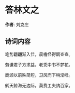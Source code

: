 # 答林文之

**作者**: 刘克庄

## 诗词内容

笔势翩翩渐入佳，晨檐怪得鹊查查。

劳谦君子方求益，老秃中书不梦花。

商颂以前殊简短，卫风而下稍淫哇。

鹤天鲸海无边际，莫费工夫纳百家。

